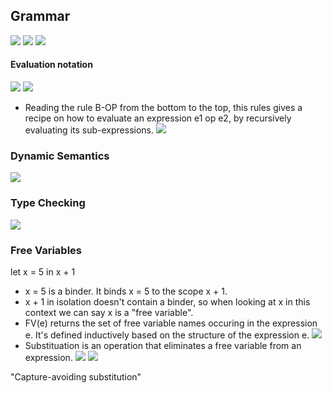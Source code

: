 ## Grammar
![](Pasted%20image%2020221109120119.png)
![](Pasted%20image%2020221109120023.png)
![](Pasted%20image%2020221109120100.png)
#### Evaluation notation
![](Pasted%20image%2020221109120857.png)
![](Pasted%20image%2020221109122246.png)
- Reading the rule B-OP from the bottom to the top, this rules gives a recipe on how to evaluate an expression e1 op e2, by recursively evaluating its sub-expressions.
![](Pasted%20image%2020221109122538.png)


### Dynamic Semantics
![](Pasted%20image%2020221109141924.png)

### Type Checking
![](Pasted%20image%2020221109142204.png)

### Free Variables
let x = 5 in x + 1
- x = 5 is a binder. It binds x = 5 to the scope x + 1.
- x + 1 in isolation doesn't contain a binder, so when looking at x in this context we can say x is a "free variable".
- FV(e) returns the set of free variable names occuring in the expression e. It's defined inductively based on the structure of the expression e. 
![](Pasted%20image%2020221115151030.png)
- Substituation is an operation that eliminates a free variable from an expression.
![](Pasted%20image%2020221115151232.png)
![](Pasted%20image%2020221115151318.png)

"Capture-avoiding substitution"

